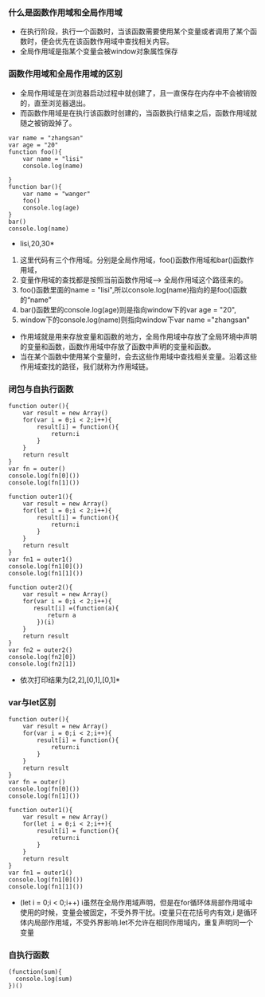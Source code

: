 ### 什么是函数作用域和全局作用域
- 在执行阶段，执行一个函数时，当该函数需要使用某个变量或者调用了某个函数时，便会优先在该函数作用域中查找相关内容。
- 全局作用域是指某个变量会被window对象属性保存
### 函数作用域和全局作用域的区别
- 全局作用域是在浏览器启动过程中就创建了，且一直保存在内存中不会被销毁的，直至浏览器退出。 
- 而函数作用域是在执行该函数时创建的，当函数执行结束之后，函数作用域就随之被销毁掉了。
 ```
 var name = "zhangsan"
 var age = "20"
 function foo(){
     var name = "lisi"
     console.log(name)
     
 }
 function bar(){
     var name = "wanger"
     foo()
     console.log(age)
 }
 bar()
 console.log(name)
 ```
 * lisi,20,30*
 1. 这里代码有三个作用域。分别是全局作用域，foo()函数作用域和bar()函数作用域，
 2. 变量作用域的查找都是按照当前函数作用域–> 全局作用域这个路径来的。
 3. foo()函数里面的name = "lisi",所以console.log(name)指向的是foo()函数的“name”
 4. bar()函数里的console.log(age)则是指向window下的var age = "20",
 5. window下的console.log(name)则指向window下var name ="zhangsan"
 - 作用域就是用来存放变量和函数的地方，全局作用域中存放了全局环境中声明的变量和函数，函数作用域中存放了函数中声明的变量和函数。
 - 当在某个函数中使用某个变量时，会去这些作用域中查找相关变量。沿着这些作用域查找的路径，我们就称为作用域链。
 ### 闭包与自执行函数
 ```
 function outer(){
     var result = new Array()
     for(var i = 0;i < 2;i++){
         result[i] = function(){
             return:i
         }
     }
     return result
 }
 var fn = outer()
 console.log(fn[0]())
 console.log(fn[1]())
 ```
 ```
 function outer1(){
     var result = new Array()
     for(let i = 0;i < 2;i++){
         result[i] = function(){
             return:i
         }
     }
     return result
 }
 var fn1 = outer1()
 console.log(fn1[0]())
 console.log(fn1[1]())
 ```
 ```
 function outer2(){
     var result = new Array()
     for(var i = 0;i < 2;i++){
        result[i] =(function(a){
            return a
         })(i)
     }
     return result
 }
 var fn2 = outer2()
 console.log(fn2[0])
 console.log(fn2[1])
 ```
 * 依次打印结果为[2,2],[0,1],[0,1]*
 ### var与let区别
 ```
 function outer(){
     var result = new Array()
     for(var i = 0;i < 2;i++){
         result[i] = function(){
             return:i
         }
     }
     return result
 }
 var fn = outer()
 console.log(fn[0]())
 console.log(fn[1]())
 ```
 ```
 function outer1(){
     var result = new Array()
     for(let i = 0;i < 2;i++){
         result[i] = function(){
             return:i
         }
     }
     return result
 }
 var fn1 = outer1()
 console.log(fn1[0]())
 console.log(fn1[1]())
 ```
 - (let i = 0;i < 0;i++) i虽然在全局作用域声明，但是在for循环体局部作用域中使用的时候，变量会被固定，不受外界干扰。i变量只在花括号内有效,i 是循环体内局部作用域，不受外界影响.let不允许在相同作用域内，重复声明同一个变量
### 自执行函数
```
(function(sum){
  console.log(sum)
})()
```

